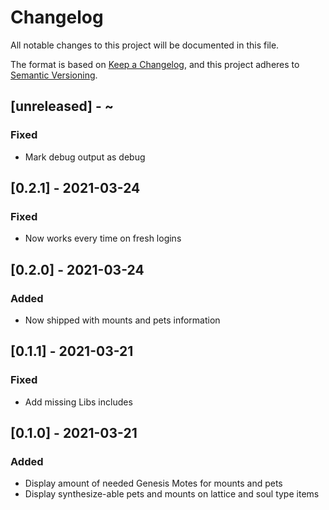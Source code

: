 # Changelog
All notable changes to this project will be documented in this file.

The format is based on [Keep a Changelog](https://keepachangelog.com/en/1.0.0/),
and this project adheres to [Semantic Versioning](https://semver.org/spec/v2.0.0.html).

## [unreleased] - ~
### Fixed
 - Mark debug output as debug

## [0.2.1] - 2021-03-24
### Fixed
 - Now works every time on fresh logins

## [0.2.0] - 2021-03-24
### Added
 - Now shipped with mounts and pets information

## [0.1.1] - 2021-03-21
### Fixed
 - Add missing Libs includes

## [0.1.0] - 2021-03-21
### Added
 - Display amount of needed Genesis Motes for mounts and pets
 - Display synthesize-able pets and mounts on lattice and soul type items
